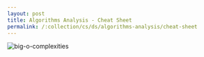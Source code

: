 ```yaml
---
layout: post
title: Algorithms Analysis - Cheat Sheet
permalink: /:collection/cs/ds/algorithms-analysis/cheat-sheet
---
```


![big-o-complexities]({{site.cdn}}/cse/algo/analysis/big-o-complexities.jpg)
